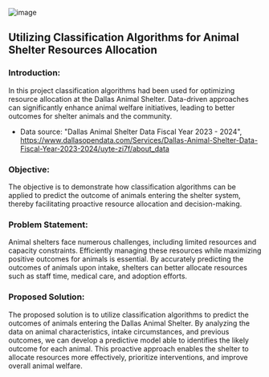 ![image](https://github.com/user-attachments/assets/883f5fd5-9a93-40d8-910d-f4c1738fd116)




## Utilizing Classification Algorithms for Animal Shelter Resources Allocation

### Introduction:
In this project classification algorithms had been used for optimizing resource allocation at the Dallas Animal Shelter. Data-driven approaches can significantly enhance animal welfare initiatives, leading to better outcomes for shelter animals and the community.

- Data source: "Dallas Animal Shelter Data Fiscal Year 2023 - 2024", https://www.dallasopendata.com/Services/Dallas-Animal-Shelter-Data-Fiscal-Year-2023-2024/uyte-zi7f/about_data

### Objective:
The objective is to demonstrate how classification algorithms can be applied to predict the outcome of animals entering the shelter system, thereby facilitating proactive resource allocation and decision-making.

### Problem Statement:
Animal shelters face numerous challenges, including limited resources and capacity constraints. Efficiently managing these resources while maximizing positive outcomes for animals is essential. By accurately predicting the outcomes of animals upon intake, shelters can better allocate resources such as staff time, medical care, and adoption efforts.

### Proposed Solution:
The proposed solution is to utilize classification algorithms to predict the outcomes of animals entering the Dallas Animal Shelter. By analyzing the data on animal characteristics, intake circumstances, and previous outcomes, we can develop a predictive model able to identifies the likely outcome for each animal. This proactive approach enables the shelter to allocate resources more effectively, prioritize interventions, and improve overall animal welfare.
